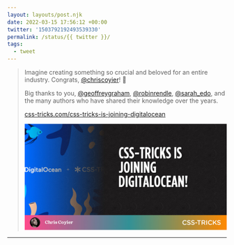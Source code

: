 ```yaml
---
layout: layouts/post.njk
date: 2022-03-15 17:56:12 +00:00
twitter: '1503792192493539330'
permalink: /status/{{ twitter }}/
tags: 
  - tweet
---
```


> Imagine creating something so crucial and beloved for an entire industry. Congrats, [@chriscoyier](https://twitter.com/chriscoyier)! 💃
> 
> Big thanks to you, [@geoffreygraham](https://twitter.com/geoffreygraham), [@robinrendle](https://twitter.com/robinrendle), [@sarah_edo](https://twitter.com/sarah_edo), and the many authors who have shared their knowledge over the years.
> 
> [css-tricks.com/css-tricks-is-joining-digitalocean](https://css-tricks.com/css-tricks-is-joining-digitalocean/)
> 
> [![CSS-Tricks is joining Digital Ocean!](/img/_qt/365042.jpg)](https://css-tricks.com/css-tricks-is-joining-digitalocean/)

---
